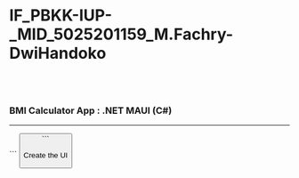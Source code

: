 # IF_PBKK-IUP-_MID_5025201159_M.Fachry-DwiHandoko
<br/><br/>
<h3> BMI Calculator App  :  .NET MAUI (C#) </h3>
<hr>
```
<StackLayout>
    <Entry x:Name="weightEntry" Placeholder="Enter your weight in kg" />
    <Entry x:Name="heightEntry" Placeholder="Enter your height in cm" />
    <Button Text="Calculate BMI" Clicked="OnCalculateBMI" />
    <Label x:Name="resultLabel" />
</StackLayout>
```
<p align="center"> Create the UI </p>

